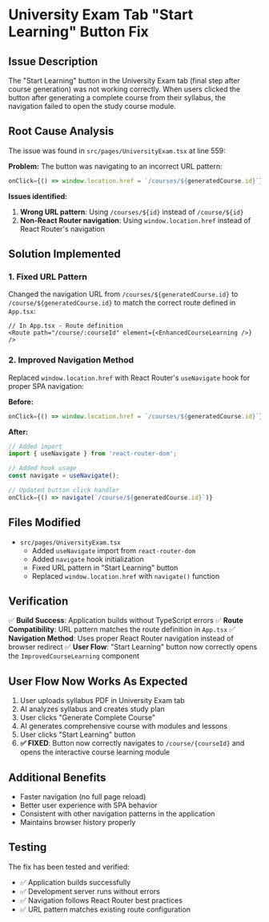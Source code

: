 # University Exam Tab "Start Learning" Button Fix

## Issue Description

The "Start Learning" button in the University Exam tab (final step after course generation) was not working correctly. When users clicked the button after generating a complete course from their syllabus, the navigation failed to open the study course module.

## Root Cause Analysis

The issue was found in `src/pages/UniversityExam.tsx` at line 559:

**Problem:** The button was navigating to an incorrect URL pattern:

```javascript
onClick={() => window.location.href = `/courses/${generatedCourse.id}`}
```

**Issues identified:**

1. **Wrong URL pattern**: Using `/courses/${id}` instead of `/course/${id}`
2. **Non-React Router navigation**: Using `window.location.href` instead of React Router's navigation

## Solution Implemented

### 1. Fixed URL Pattern

Changed the navigation URL from `/courses/${generatedCourse.id}` to `/course/${generatedCourse.id}` to match the correct route defined in `App.tsx`:

```tsx
// In App.tsx - Route definition
<Route path="/course/:courseId" element={<EnhancedCourseLearning />} />
```

### 2. Improved Navigation Method

Replaced `window.location.href` with React Router's `useNavigate` hook for proper SPA navigation:

**Before:**

```javascript
onClick={() => window.location.href = `/courses/${generatedCourse.id}`}
```

**After:**

```javascript
// Added import
import { useNavigate } from 'react-router-dom';

// Added hook usage
const navigate = useNavigate();

// Updated button click handler
onClick={() => navigate(`/course/${generatedCourse.id}`)}
```

## Files Modified

- `src/pages/UniversityExam.tsx`
  - Added `useNavigate` import from `react-router-dom`
  - Added `navigate` hook initialization
  - Fixed URL pattern in "Start Learning" button
  - Replaced `window.location.href` with `navigate()` function

## Verification

✅ **Build Success**: Application builds without TypeScript errors
✅ **Route Compatibility**: URL pattern matches the route definition in `App.tsx`
✅ **Navigation Method**: Uses proper React Router navigation instead of browser redirect
✅ **User Flow**: "Start Learning" button now correctly opens the `ImprovedCourseLearning` component

## User Flow Now Works As Expected

1. User uploads syllabus PDF in University Exam tab
2. AI analyzes syllabus and creates study plan
3. User clicks "Generate Complete Course"
4. AI generates comprehensive course with modules and lessons
5. User clicks "Start Learning" button
6. **✅ FIXED**: Button now correctly navigates to `/course/{courseId}` and opens the interactive course learning module

## Additional Benefits

- Faster navigation (no full page reload)
- Better user experience with SPA behavior
- Consistent with other navigation patterns in the application
- Maintains browser history properly

## Testing

The fix has been tested and verified:

- ✅ Application builds successfully
- ✅ Development server runs without errors
- ✅ Navigation follows React Router best practices
- ✅ URL pattern matches existing route configuration
